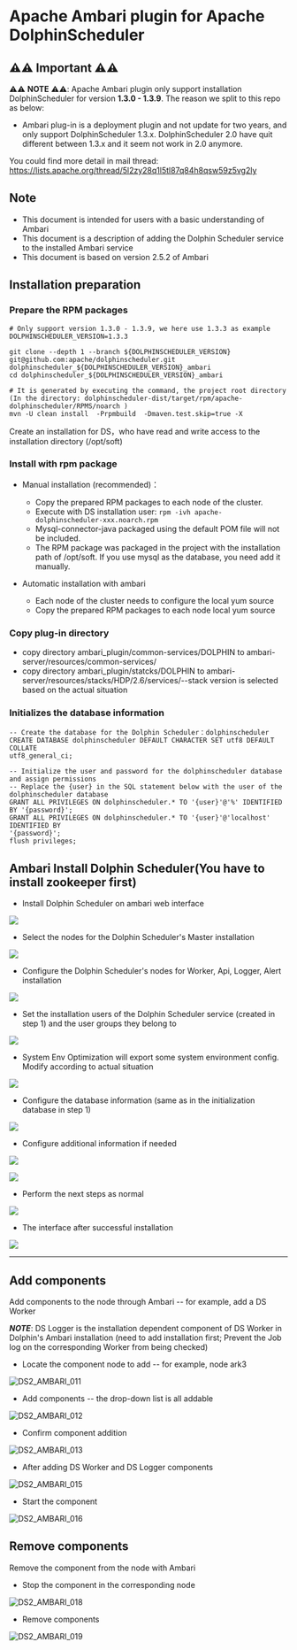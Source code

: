 # Apache Ambari plugin for Apache DolphinScheduler

## ⚠️⚠️ Important ⚠️⚠️

⚠️⚠️ **NOTE** ⚠️⚠️: Apache Ambari plugin only support installation DolphinScheduler for version **1.3.0 - 1.3.9**.
The reason we split to this repo as below:

* Ambari plug-in is a deployment plugin and not update for two years, and only support DolphinScheduler 1.3.x.
  DolphinScheduler 2.0 have quit different between 1.3.x and it seem not work in 2.0 anymore.

You could find more detail in mail thread: https://lists.apache.org/thread/5l2zy28q1l5tl87q84h8qsw59z5vg2ly

## Note

* This document is intended for users with a basic understanding of Ambari
* This document is a description of adding the Dolphin Scheduler service to the installed Ambari service
* This document is based on version 2.5.2 of Ambari

## Installation preparation

### Prepare the RPM packages

```shell
# Only support version 1.3.0 - 1.3.9, we here use 1.3.3 as example
DOLPHINSCHEDULER_VERSION=1.3.3

git clone --depth 1 --branch ${DOLPHINSCHEDULER_VERSION} git@github.com:apache/dolphinscheduler.git dolphinscheduler_${DOLPHINSCHEDULER_VERSION}_ambari
cd dolphinscheduler_${DOLPHINSCHEDULER_VERSION}_ambari

# It is generated by executing the command, the project root directory (In the directory: dolphinscheduler-dist/target/rpm/apache-dolphinscheduler/RPMS/noarch )
mvn -U clean install  -Prpmbuild  -Dmaven.test.skip=true -X
```

Create an installation for DS，who have read and write access to the installation directory (/opt/soft)

### Install with rpm package

* Manual installation (recommended)：
   * Copy the prepared RPM packages to each node of the cluster.
   * Execute with DS installation user: `rpm -ivh apache-dolphinscheduler-xxx.noarch.rpm`
   * Mysql-connector-java packaged using the default POM file will not be included.
   * The RPM package was packaged in the project with the installation path of /opt/soft.
     If you use mysql as the database, you need add it manually.

* Automatic installation with ambari
   * Each node of the cluster needs to configure the local yum source
   * Copy the prepared RPM packages to each node local yum source

### Copy plug-in directory

* copy directory ambari_plugin/common-services/DOLPHIN to ambari-server/resources/common-services/
* copy directory ambari_plugin/statcks/DOLPHIN to ambari-server/resources/stacks/HDP/2.6/services/--stack version is selected based on the actual situation

### Initializes the database information

```shell
-- Create the database for the Dolphin Scheduler：dolphinscheduler
CREATE DATABASE dolphinscheduler DEFAULT CHARACTER SET utf8 DEFAULT COLLATE
utf8_general_ci;

-- Initialize the user and password for the dolphinscheduler database and assign permissions
-- Replace the {user} in the SQL statement below with the user of the dolphinscheduler database
GRANT ALL PRIVILEGES ON dolphinscheduler.* TO '{user}'@'%' IDENTIFIED BY '{password}';
GRANT ALL PRIVILEGES ON dolphinscheduler.* TO '{user}'@'localhost' IDENTIFIED BY
'{password}';
flush privileges;
```

## Ambari Install Dolphin Scheduler(You have to install zookeeper first)

* Install  Dolphin Scheduler on ambari web interface

![](https://github.com/apache/dolphinscheduler-website/blob/master/img/ambari-plugin/DS2_AMBARI_001.png)

* Select the nodes for the Dolphin Scheduler's Master installation

![](https://github.com/apache/dolphinscheduler-website/blob/master/img/ambari-plugin/DS2_AMBARI_002.png)

* Configure the Dolphin Scheduler's nodes for Worker, Api, Logger, Alert installation

![](https://github.com/apache/dolphinscheduler-website/blob/master/img/ambari-plugin/DS2_AMBARI_003.png)

* Set the installation users of the Dolphin Scheduler service (created in step 1) and the user groups they belong to

![](https://github.com/apache/dolphinscheduler-website/blob/master/img/ambari-plugin/DS2_AMBARI_004.png)

* System Env Optimization will export some system environment config. Modify according to actual situation

![](https://github.com/apache/dolphinscheduler-website/blob/master/img/ambari-plugin/DS2_AMBARI_020.png)

* Configure the database information (same as in the initialization database in step 1)

![](https://github.com/apache/dolphinscheduler-website/blob/master/img/ambari-plugin/DS2_AMBARI_005.png)

* Configure additional information if needed

![](https://github.com/apache/dolphinscheduler-website/blob/master/img/ambari-plugin/DS2_AMBARI_006.png)

![](https://github.com/apache/dolphinscheduler-website/blob/master/img/ambari-plugin/DS2_AMBARI_007.png)

* Perform the next steps as normal

![](https://github.com/apache/dolphinscheduler-website/blob/master/img/ambari-plugin/DS2_AMBARI_008.png)

* The interface after successful installation

![](https://github.com/apache/dolphinscheduler-website/blob/master/img/ambari-plugin/DS2_AMBARI_009.png)

------

## Add components

Add components to the node through Ambari -- for example, add a DS Worker

***NOTE***: DS Logger is the installation dependent component of DS Worker in Dolphin's Ambari installation
(need to add installation first; Prevent the Job log on the corresponding Worker from being checked)

*  Locate the component node to add -- for example, node ark3

![DS2_AMBARI_011](https://github.com/apache/dolphinscheduler-website/blob/master/img/ambari-plugin/DS2_AMBARI_011.png)

* Add components -- the drop-down list is all addable

![DS2_AMBARI_012](https://github.com/apache/dolphinscheduler-website/blob/master/img/ambari-plugin/DS2_AMBARI_012.png)

* Confirm component addition

![DS2_AMBARI_013](https://github.com/apache/dolphinscheduler-website/blob/master/img/ambari-plugin/DS2_AMBARI_013.png)

* After adding DS Worker and DS Logger components

![DS2_AMBARI_015](https://github.com/apache/dolphinscheduler-website/blob/master/img/ambari-plugin/DS2_AMBARI_015.png)

* Start the component

![DS2_AMBARI_016](https://github.com/apache/dolphinscheduler-website/blob/master/img/ambari-plugin/DS2_AMBARI_016.png)

## Remove components

Remove the component from the node with Ambari

*  Stop the component in the corresponding node

![DS2_AMBARI_018](https://github.com/apache/dolphinscheduler-website/blob/master/img/ambari-plugin/DS2_AMBARI_018.png)

* Remove components

![DS2_AMBARI_019](https://github.com/apache/dolphinscheduler-website/blob/master/img/ambari-plugin/DS2_AMBARI_019.png)
